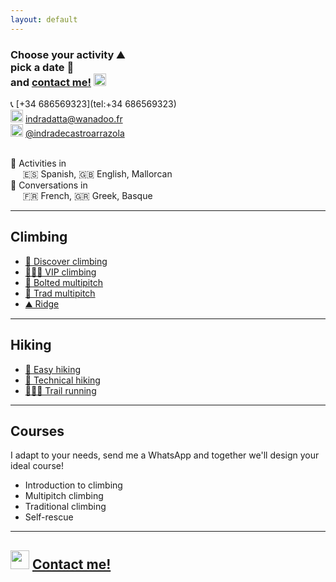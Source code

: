 ```yaml
---
layout: default
---
```


### Choose your activity :mountain: <br> pick a date :date: <br> and [contact me!](https://wa.me/+34686569323?text=Hi,%20I'm%20interested%20in%20doing%20a%20mountain%20activity%20with%20you.%0A%0AAre%20you%20available%20on%20the%20following%20date...) <img src="https://raw.githubusercontent.com/FortAwesome/Font-Awesome/6.x/svgs/brands/whatsapp.svg" width="20" height="20">

📞 [+34 686569323](tel:+34 686569323)<br>
<img src="https://raw.githubusercontent.com/FortAwesome/Font-Awesome/6.x/svgs/regular/envelope.svg" width="20" height="20"> [indradatta@wanadoo.fr](mailto:indradatta@wanadoo.fr)<br>
<img src="https://raw.githubusercontent.com/FortAwesome/Font-Awesome/6.x/svgs/brands/instagram.svg" width="20" height="20"> [@indradecastroarrazola](https://www.instagram.com/indradecastroarrazola/)<br>

<br>
💬 Activities in<br>
&nbsp;&nbsp;&nbsp;&nbsp;&nbsp;🇪🇸 Spanish, 🇬🇧 English, Mallorcan <br>
💬 Conversations in<br>
&nbsp;&nbsp;&nbsp;&nbsp;&nbsp;🇫🇷 French, 🇬🇷 Greek, Basque

* * *

## Climbing
*    [🥇 Discover climbing](./activities/discover-climbing.md)
*    [🧗🏻‍♀️ VIP climbing](./activities/vip-climbing.md)
*    [🔩 Bolted multipitch](./activities/bolted-multipitch.md)
*    [💎 Trad multipitch](./activities/trad-multipitch.md)
*    [⛰️ Ridge](./activities/ridge.md)

* * *

## Hiking
*    [👟 Easy hiking](./activities/easy-hiking.md)
*    [🥾 Technical hiking](./activities/technical-hiking.md)
*    [🏃🏽‍♂️ Trail running](./activities/trail-running.md)

* * *

## Courses
I adapt to your needs, send me a WhatsApp and together we'll design your ideal course!
*    Introduction to climbing
*    Multipitch climbing
*    Traditional climbing
*    Self-rescue

* * *

## <img src="https://raw.githubusercontent.com/FortAwesome/Font-Awesome/6.x/svgs/brands/whatsapp.svg" width="30" height="30"> [Contact me!](https://wa.me/+34686569323?text=Hi,%20I'm%20interested%20in%20doing%20a%20mountain%20activity%20with%20you.%0A%0AAre%20you%20available%20on%20the%20following%20date...)


